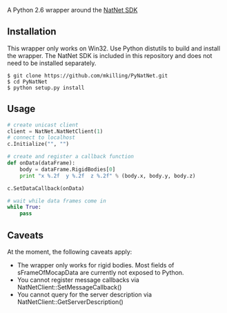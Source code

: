 A Python 2.6 wrapper around the [NatNet SDK](http://www.naturalpoint.com/optitrack/products/natnet-sdk/)

Installation
------------

This wrapper only works on Win32. 
Use Python distutils to build and install the wrapper. The NatNet SDK is included in this repository and does not need to be installed separately.

    $ git clone https://github.com/mkilling/PyNatNet.git
    $ cd PyNatNet
    $ python setup.py install

Usage
-----

```python
# create unicast client
client = NatNet.NatNetClient(1)
# connect to localhost
c.Initialize("", "")

# create and register a callback function
def onData(dataFrame):
    body = dataFrame.RigidBodies[0]
    print "x %.2f  y %.2f  z %.2f" % (body.x, body.y, body.z)

c.SetDataCallback(onData)

# wait while data frames come in
while True:
    pass
```

Caveats
-------

At the moment, the following caveats apply:

* The wrapper only works for rigid bodies. Most fields of sFrameOfMocapData are currently not exposed to Python.
* You cannot register message callbacks via NatNetClient::SetMessageCallback()
* You cannot query for the server description via NatNetClient::GetServerDescription()
